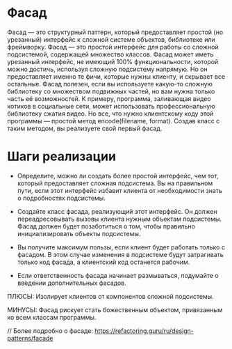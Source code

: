 # Фaсад
Фасад — это структурный паттерн, который предоставляет простой (но урезанный) интерфейс к сложной системе объектов, библиотеке или фреймворку.
Фасад — это простой интерфейс для работы со сложной подсистемой, содержащей множество классов.
Фасад может иметь урезанный интерфейс, не имеющий 100% функциональности,
которой можно достичь, используя сложную подсистему напрямую. Но он предоставляет именно те фичи,
которые нужны клиенту, и скрывает все остальные.
Фасад полезен, если вы используете какую-то сложную библиотеку со множеством подвижных частей,
но вам нужна только часть её возможностей.
К примеру, программа, заливающая видео котиков в социальные сети, может использовать профессиональную библиотеку сжатия видео.
Но все, что нужно клиентскому коду этой программы — простой метод encode(filename, format). Создав класс с таким методом, вы реализуете свой первый фасад.

# Шаги реализации
- Определите, можно ли создать более простой интерфейс, чем тот, который предоставляет сложная подсистема. Вы на правильном пути, если этот интерфейс избавит клиента от необходимости знать о подробностях подсистемы.

- Создайте класс фасада, реализующий этот интерфейс. Он должен переадресовывать вызовы клиента нужным объектам подсистемы. Фасад должен будет позаботиться о том, чтобы правильно инициализировать объекты подсистемы.

- Вы получите максимум пользы, если клиент будет работать только с фасадом. В этом случае изменения в подсистеме будут затрагивать только код фасада, а клиентский код останется рабочим.

- Если ответственность фасада начинает размываться, подумайте о введении дополнительных фасадов.

ПЛЮСЫ:
 Изолирует клиентов от компонентов сложной подсистемы.

МИНУСЫ:
 Фасад рискует стать божественным объектом, привязанным ко всем классам программы.

// Более подробно о фасаде: https://refactoring.guru/ru/design-patterns/facade